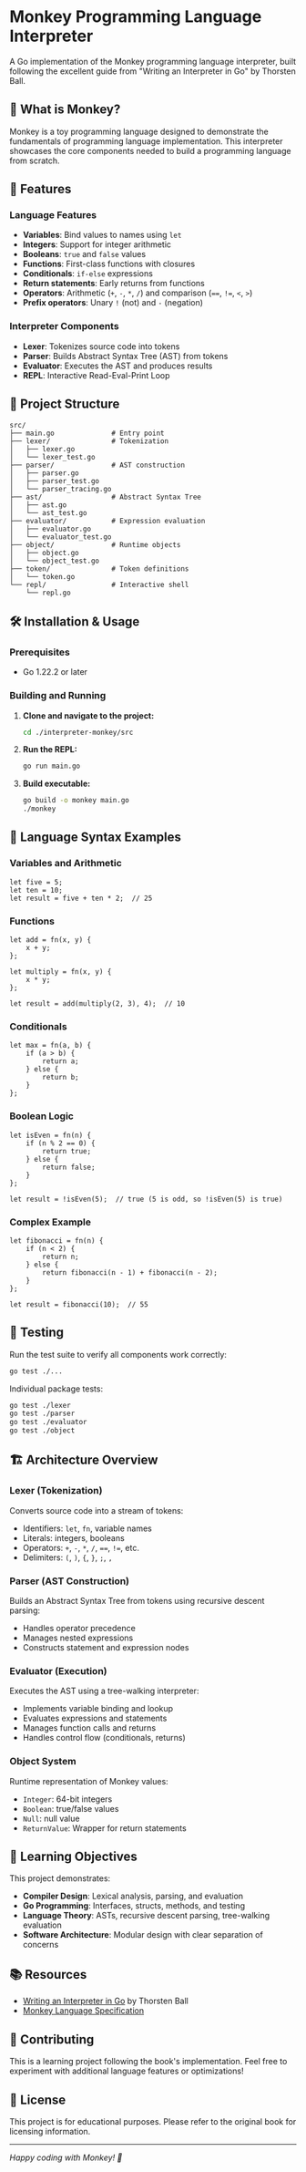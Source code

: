 # Monkey Programming Language Interpreter

A Go implementation of the Monkey programming language interpreter, built following the excellent guide from "Writing an Interpreter in Go" by Thorsten Ball.

## 🐒 What is Monkey?

Monkey is a toy programming language designed to demonstrate the fundamentals of programming language implementation. This interpreter showcases the core components needed to build a programming language from scratch.

## 🚀 Features

### Language Features
- **Variables**: Bind values to names using `let`
- **Integers**: Support for integer arithmetic
- **Booleans**: `true` and `false` values
- **Functions**: First-class functions with closures
- **Conditionals**: `if-else` expressions
- **Return statements**: Early returns from functions
- **Operators**: Arithmetic (`+`, `-`, `*`, `/`) and comparison (`==`, `!=`, `<`, `>`)
- **Prefix operators**: Unary `!` (not) and `-` (negation)

### Interpreter Components
- **Lexer**: Tokenizes source code into tokens
- **Parser**: Builds Abstract Syntax Tree (AST) from tokens
- **Evaluator**: Executes the AST and produces results
- **REPL**: Interactive Read-Eval-Print Loop

## 📁 Project Structure

```
src/
├── main.go              # Entry point
├── lexer/               # Tokenization
│   ├── lexer.go
│   └── lexer_test.go
├── parser/              # AST construction
│   ├── parser.go
│   ├── parser_test.go
│   └── parser_tracing.go
├── ast/                 # Abstract Syntax Tree
│   ├── ast.go
│   └── ast_test.go
├── evaluator/           # Expression evaluation
│   ├── evaluator.go
│   └── evaluator_test.go
├── object/              # Runtime objects
│   ├── object.go
│   └── object_test.go
├── token/               # Token definitions
│   └── token.go
└── repl/                # Interactive shell
    └── repl.go
```

## 🛠️ Installation & Usage

### Prerequisites
- Go 1.22.2 or later

### Building and Running

1. **Clone and navigate to the project:**
   ```bash
   cd ./interpreter-monkey/src
   ```

2. **Run the REPL:**
   ```bash
   go run main.go
   ```

3. **Build executable:**
   ```bash
   go build -o monkey main.go
   ./monkey
   ```

## 📝 Language Syntax Examples

### Variables and Arithmetic
```monkey
let five = 5;
let ten = 10;
let result = five + ten * 2;  // 25
```

### Functions
```monkey
let add = fn(x, y) {
    x + y;
};

let multiply = fn(x, y) {
    x * y;
};

let result = add(multiply(2, 3), 4);  // 10
```

### Conditionals
```monkey
let max = fn(a, b) {
    if (a > b) {
        return a;
    } else {
        return b;
    }
};
```

### Boolean Logic
```monkey
let isEven = fn(n) {
    if (n % 2 == 0) {
        return true;
    } else {
        return false;
    }
};

let result = !isEven(5);  // true (5 is odd, so !isEven(5) is true)
```

### Complex Example
```monkey
let fibonacci = fn(n) {
    if (n < 2) {
        return n;
    } else {
        return fibonacci(n - 1) + fibonacci(n - 2);
    }
};

let result = fibonacci(10);  // 55
```

## 🧪 Testing

Run the test suite to verify all components work correctly:

```bash
go test ./...
```

Individual package tests:
```bash
go test ./lexer
go test ./parser
go test ./evaluator
go test ./object
```

## 🏗️ Architecture Overview

### Lexer (Tokenization)
Converts source code into a stream of tokens:
- Identifiers: `let`, `fn`, variable names
- Literals: integers, booleans
- Operators: `+`, `-`, `*`, `/`, `==`, `!=`, etc.
- Delimiters: `(`, `)`, `{`, `}`, `;`, `,`

### Parser (AST Construction)
Builds an Abstract Syntax Tree from tokens using recursive descent parsing:
- Handles operator precedence
- Manages nested expressions
- Constructs statement and expression nodes

### Evaluator (Execution)
Executes the AST using a tree-walking interpreter:
- Implements variable binding and lookup
- Evaluates expressions and statements
- Manages function calls and returns
- Handles control flow (conditionals, returns)

### Object System
Runtime representation of Monkey values:
- `Integer`: 64-bit integers
- `Boolean`: true/false values
- `Null`: null value
- `ReturnValue`: Wrapper for return statements

## 🎯 Learning Objectives

This project demonstrates:
- **Compiler Design**: Lexical analysis, parsing, and evaluation
- **Go Programming**: Interfaces, structs, methods, and testing
- **Language Theory**: ASTs, recursive descent parsing, tree-walking evaluation
- **Software Architecture**: Modular design with clear separation of concerns

## 📚 Resources

- [Writing an Interpreter in Go](https://interpreterbook.com/) by Thorsten Ball
- [Monkey Language Specification](https://monkeylang.org/)

## 🤝 Contributing

This is a learning project following the book's implementation. Feel free to experiment with additional language features or optimizations!

## 📄 License

This project is for educational purposes. Please refer to the original book for licensing information.

---

*Happy coding with Monkey! 🐒*
